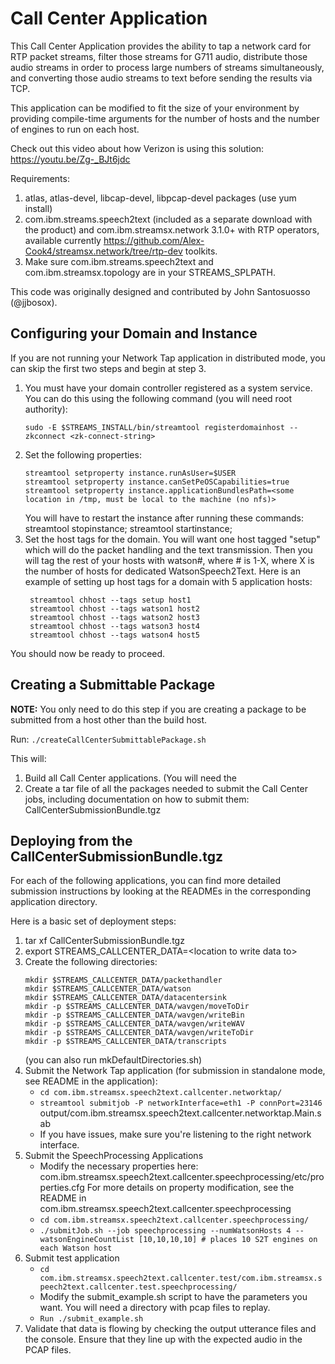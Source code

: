 # Call Center Application

This Call Center Application provides the ability to tap a network card for RTP packet 
streams, filter those streams for G711 audio, distribute those audio streams in order to process large
numbers of streams simultaneously, and converting those audio streams to text before sending
the results via TCP. 

This application can be modified to fit the size of your environment by providing compile-time 
arguments for the number of hosts and the number of engines to run on each host. 

Check out this video about how Verizon is using this solution: https://youtu.be/Zg-_BJt6jdc

Requirements:
1. atlas, atlas-devel, libcap-devel, libpcap-devel packages (use yum install)
2. com.ibm.streams.speech2text (included as a separate download with the product) and com.ibm.streamsx.network 3.1.0+ with RTP operators, 
available currently https://github.com/Alex-Cook4/streamsx.network/tree/rtp-dev toolkits. 
3. Make sure com.ibm.streams.speech2text and com.ibm.streamsx.topology are in your STREAMS_SPLPATH. 

This code was originally designed and contributed by John Santosuosso (@jjbosox). 

## Configuring your Domain and Instance

If you are not running your Network Tap application in distributed mode, you can skip the first two steps and begin at step 3. 
1. You must have your domain controller registered as a system service. You can do this using the following command (you will need root authority): 
	```
	sudo -E $STREAMS_INSTALL/bin/streamtool registerdomainhost --zkconnect <zk-connect-string>
	```
2. Set the following properties: 
	```
	streamtool setproperty instance.runAsUser=$USER
	streamtool setproperty instance.canSetPeOSCapabilities=true
	streamtool setproperty instance.applicationBundlesPath=<some location in /tmp, must be local to the machine (no nfs)> 
	```
	You will have to restart the instance after running these commands: streamtool stopinstance; streamtool startinstance;
3. Set the host tags for the domain. You will want one host tagged "setup" which will do the packet handling and the text transmission. 
Then you will tag the rest of your hosts with watson#, where # is 1-X, where X is the number of hosts for dedicated WatsonSpeech2Text. 
Here is an example of setting up host tags for a domain with 5 application hosts: 
	```
	 streamtool chhost --tags setup host1
	 streamtool chhost --tags watson1 host2
	 streamtool chhost --tags watson2 host3
	 streamtool chhost --tags watson3 host4
	 streamtool chhost --tags watson4 host5
	```
You should now be ready to proceed. 

## Creating a Submittable Package

**NOTE:** You only need to do this step if you are creating a package to be submitted from a host other than the build host. 

Run: `./createCallCenterSubmittablePackage.sh`

This will: 
1. Build all Call Center applications. (You will need the 
2. Create a tar file of all the packages needed to submit the Call Center jobs, including documentation on how to submit them: CallCenterSubmissionBundle.tgz

## Deploying from the CallCenterSubmissionBundle.tgz

For each of the following applications, you can find more detailed submission instructions by looking at the READMEs in the 
corresponding application directory. 

Here is a basic set of deployment steps: 

1. tar xf CallCenterSubmissionBundle.tgz
1. export STREAMS_CALLCENTER_DATA=\<location to write data to\> 
1. Create the following directories: 
	```
	mkdir $STREAMS_CALLCENTER_DATA/packethandler
	mkdir $STREAMS_CALLCENTER_DATA/watson
	mkdir $STREAMS_CALLCENTER_DATA/datacentersink
	mkdir -p $STREAMS_CALLCENTER_DATA/wavgen/moveToDir
	mkdir -p $STREAMS_CALLCENTER_DATA/wavgen/writeBin
	mkdir -p $STREAMS_CALLCENTER_DATA/wavgen/writeWAV
	mkdir -p $STREAMS_CALLCENTER_DATA/wavgen/writeToDir
	mkdir -p $STREAMS_CALLCENTER_DATA/transcripts
	```
	(you can also run mkDefaultDirectories.sh)
2. Submit the Network Tap application (for submission in standalone mode, see README in the application):
	- `cd com.ibm.streamsx.speech2text.callcenter.networktap/`
	- `streamtool submitjob -P networkInterface=eth1 -P connPort=23146` output/com.ibm.streamsx.speech2text.callcenter.networktap.Main.sab
	- If you have issues, make sure you're listening to the right network interface. 	 
3. Submit the SpeechProcessing Applications
	- Modify the necessary properties here:  com.ibm.streamsx.speech2text.callcenter.speechprocessing/etc/properties.cfg 
	For more details on property modification, see the README in com.ibm.streamsx.speech2text.callcenter.speechprocessing
	- `cd com.ibm.streamsx.speech2text.callcenter.speechprocessing/`
	- `./submitJob.sh --job speechprocessing --numWatsonHosts 4 --watsonEngineCountList [10,10,10,10] # places 10 S2T engines on each Watson host`
4. Submit test application
	- `cd com.ibm.streamsx.speech2text.callcenter.test/com.ibm.streamsx.speech2text.callcenter.test.speechprocessing/`
	- Modify the submit_example.sh script to have the parameters you want. You will need a directory with pcap files to replay. 
	- `Run ./submit_example.sh`
5. Validate that data is flowing by checking the output utterance files and the console. Ensure that they line up with the expected audio in the PCAP files. 
